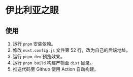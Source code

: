 # 伊比利亚之眼

## 使用

1. 运行 `pnpm` 安装依赖。
2. 修改 `nuxt.config.js` 文件第 52 行，改为自己的后端地址。
3. 运行 `pnpm dev` 预览效果。
4. 运行 `pnpm build` 构建产物至 `dist` 目录。
5. 推送代码至 Github 使用 Action 自动构建。